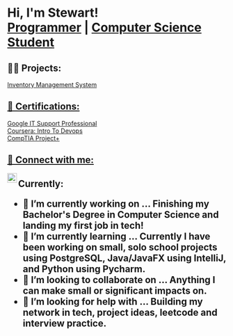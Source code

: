 <h1>Hi, I'm Stewart! <br/><a href="https://github.com/stewartmcclure">Programmer</a> | <a href="https://www.linkedin.com/in/stewartmcclure/">Computer Science Student</a></h1>

<h2>👨‍💻 Projects:</h2>
<a href="https://github.com/stewartmcclure/Inventory-Management"> Inventory Management System

<h2>📜 Certifications:</h2>
 <a href="https://www.coursera.org/account/accomplishments/specialization/certificate/DBBBBBLLAGCQ">Google IT Support Professional
<br/><a href="https://www.coursera.org/account/accomplishments/certificate/ZQKUH65B7HB5">Coursera: Intro To Devops
<br/><a href="https://www.credly.com/badges/9f983fe4-014c-4138-a383-7f8d1115bcdf/linked_in?t=rqj7n6"> CompTIA Project+

<h2> 🤳 Connect with me:</h2>

[<img align="left" alt="StewartMcclure | LinkedIn" width="22px" src="https://cdn.jsdelivr.net/npm/simple-icons@v3/icons/linkedin.svg" />][linkedin]

[linkedin]: https://www.linkedin.com/in/stewart-mcclure-084215203/


<h2> Currently:

- 🔭 I’m currently working on ... Finishing my Bachelor's Degree in Computer Science and landing my first job in tech!
- 🌱 I’m currently learning ... Currently I have been working on small, solo school projects using PostgreSQL, Java/JavaFX using IntelliJ, and Python using Pycharm. 
- 👯 I’m looking to collaborate on ... Anything I can make small or significant impacts on. 
- 🤔 I’m looking for help with ... Building my network in tech, project ideas, leetcode and interview practice. 
